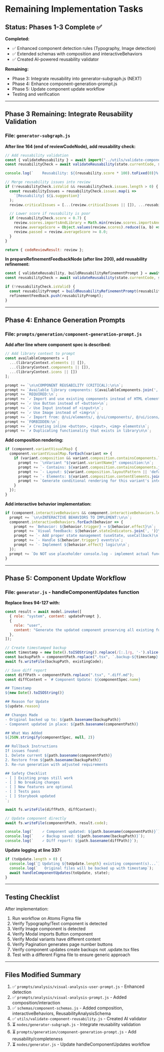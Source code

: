 # Remaining Implementation Tasks

## Status: Phases 1-3 Complete ✅

**Completed:**
- ✅ Enhanced component detection rules (Typography, Image detection)
- ✅ Extended schemas with composition and interactiveBehaviors
- ✅ Created AI-powered reusability validator

**Remaining:**
- Phase 3: Integrate reusability into generator-subgraph.js (NEXT)
- Phase 4: Enhance component-generation-prompt.js
- Phase 5: Update component update workflow
- Testing and verification

---

## Phase 3 Remaining: Integrate Reusability Validation

### File: `generator-subgraph.js`

**After line 164 (end of reviewCodeNode), add reusability check:**

```javascript
// Add reusability validation
const { validateReusability } = await import("../utils/validate-component-reusability.js");
const reusabilityCheck = await validateReusability(state.currentCode, state.libraryContext);

console.log(`    Reusability: ${(reusability.score * 100).toFixed(0)}% (${reusabilityCheck.totalIssues} issues)`);

// Merge reusability issues into review
if (!reusabilityCheck.isValid && reusabilityCheck.issues.length > 0) {
  const reusabilityIssues = reusabilityCheck.issues.map(i =>
    `[Reusability] ${i.suggestion}`
  );
  review.criticalIssues = [...(review.criticalIssues || []), ...reusabilityIssues];

  // Lower score if reusability is poor
  if (reusabilityCheck.score < 0.7) {
    review.scores.importsAndLibrary = Math.min(review.scores.importsAndLibrary, 6);
    review.averageScore = Object.values(review.scores).reduce((a, b) => a + b) / Object.keys(review.scores).length;
    review.passed = review.averageScore >= 8.0;
  }
}

return { codeReviewResult: review };
```

**In prepareRefinementFeedbackNode (after line 200), add reusability refinement:**

```javascript
const { validateReusability, buildReusabilityRefinementPrompt } = await import("../utils/validate-component-reusability.js");
const reusabilityCheck = await validateReusability(state.currentCode, state.libraryContext);

if (!reusabilityCheck.isValid) {
  const reusabilityPrompt = buildReusabilityRefinementPrompt(reusabilityCheck.issues);
  refinementFeedback.push(reusabilityPrompt);
}
```

---

## Phase 4: Enhance Generation Prompts

### File: `prompts/generation/component-generation-prompt.js`

**Add after line where component spec is described:**

```javascript
// Add library context to prompt
const availableComponents = [
  ...(libraryContext.elements || []),
  ...(libraryContext.components || []),
  ...(libraryContext.icons || [])
];

prompt += `\n\nCOMPONENT REUSABILITY (CRITICAL):\n\n`;
prompt += `Available library components: ${availableComponents.join(', ')}\n\n`;
prompt += `REQUIRED:\n`;
prompt += `✓ Import and use existing components instead of HTML elements\n`;
prompt += `✓ Use Button instead of <button>\n`;
prompt += `✓ Use Input instead of <input>\n`;
prompt += `✓ Use Image instead of <img>\n`;
prompt += `✓ Import from: @/ui/elements/, @/ui/components/, @/ui/icons/\n\n`;
prompt += `FORBIDDEN:\n`;
prompt += `✗ Creating inline <button>, <input>, <img> elements\n`;
prompt += `✗ Duplicating functionality that exists in library\n\n`;
```

**Add composition rendering:**

```javascript
if (component.variantVisualMap) {
  component.variantVisualMap.forEach(variant => {
    if (variant.composition && variant.composition.containsComponents.length > 0) {
      prompt += `\nVariant "${variant.variantName}" composition:\n`;
      prompt += `- Contains: ${variant.composition.containsComponents.join(', ')}\n`;
      prompt += `- Layout: ${variant.composition.layoutPattern || 'default'}\n`;
      prompt += `- Elements: ${variant.composition.contentElements.join(', ')}\n`;
      prompt += `Generate conditional rendering for this variant's internal structure.\n`;
    }
  });
}
```

**Add interactive behavior implementation:**

```javascript
if (component.interactiveBehaviors && component.interactiveBehaviors.length > 0) {
  prompt += `\n\nINTERACTIVE BEHAVIORS TO IMPLEMENT:\n\n`;
  component.interactiveBehaviors.forEach(behavior => {
    prompt += `Behavior: ${behavior.trigger} → ${behavior.effect}\n`;
    prompt += `Visual feedback: ${behavior.stateIndicators.join(', ')}\n`;
    prompt += `- Add proper state management (useState, useCallback)\n`;
    prompt += `- Handle ${behavior.trigger} events\n`;
    prompt += `- Implement ${behavior.effect} logic\n\n`;
  });
  prompt += `Do NOT use placeholder console.log - implement actual functionality.\n\n`;
}
```

---

## Phase 5: Component Update Workflow

### File: `generator.js` - handleComponentUpdates function

**Replace lines 94-127 with:**

```javascript
const result = await model.invoke([
  { role: "system", content: updatePrompt },
  {
    role: "user",
    content: "Generate the updated component preserving all existing functionality while adding the new requirements.",
  },
]);

// Create timestamped backup
const timestamp = new Date().toISOString().replace(/[:.]/g, '-').slice(0, 19);
const backupPath = componentPath.replace(".tsx", `.backup-${timestamp}.tsx`);
await fs.writeFile(backupPath, existingCode);

// Save diff report
const diffPath = componentPath.replace(".tsx", ".diff.md");
const diffContent = `# Component Update: ${componentSpec.name}

## Timestamp
${new Date().toISOString()}

## Reason for Update
${update.reason}

## Changes Made
- Original backed up to: ${path.basename(backupPath)}
- Component updated in place: ${path.basename(componentPath)}

## What Was Added
${JSON.stringify(componentSpec, null, 2)}

## Rollback Instructions
If issues found:
1. Delete current ${path.basename(componentPath)}
2. Restore from ${path.basename(backupPath)}
3. Re-run generation with adjusted requirements

## Safety Checklist
- [ ] Existing props still work
- [ ] No breaking changes
- [ ] New features are optional
- [ ] Tests pass
- [ ] Storybook updated
`;

await fs.writeFile(diffPath, diffContent);

// Update component directly
await fs.writeFile(componentPath, result.code);

console.log(`    ✓ Component updated: ${path.basename(componentPath)}`);
console.log(`    ✓ Backup saved: ${path.basename(backupPath)}`);
console.log(`    ✓ Diff report: ${path.basename(diffPath)}`);
```

**Update logging at line 337:**

```javascript
if (toUpdate.length > 0) {
  console.log(`📝 Updating ${toUpdate.length} existing component(s)...`);
  console.log(`   Original files will be backed up with timestamp`);
  await handleComponentUpdates(toUpdate, state);
}
```

---

## Testing Checklist

After implementation:

1. Run workflow on Atoms Figma file
2. Verify Typography/Text component is detected
3. Verify Image component is detected
4. Verify Modal imports Button component
5. Verify Modal variants have different content
6. Verify Pagination generates page number buttons
7. Verify component updates create backups not .update.tsx files
8. Test with a different Figma file to ensure generic approach

---

## Files Modified Summary

1. ✅ `prompts/analysis/visual-analysis-user-prompt.js` - Enhanced detection
2. ✅ `prompts/analysis/visual-analysis-prompt.js` - Added composition/interaction
3. ✅ `schemas/component-schemas.js` - Added composition, interactiveBehaviors, ReusabilityAnalysisSchema
4. ✅ `utils/validate-component-reusability.js` - Created AI validator
5. ⏳ `nodes/generator-subgraph.js` - Integrate reusability validation
6. ⏳ `prompts/generation/component-generation-prompt.js` - Add reusability/completeness
7. ⏳ `nodes/generator.js` - Update handleComponentUpdates workflow
